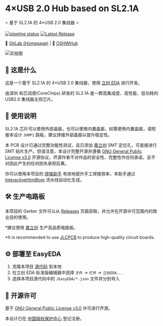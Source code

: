 # 4×USB 2.0 Hub based on SL2.1A

⭐ 基于 SL2.1A 的 4×USB 2.0 集线器 ⭐

[![pipeline status](https://gitlab.soraharu.com/XiaoXi/4-USB-2.0-Hub-based-on-SL2.1A/badges/master/pipeline.svg)](https://gitlab.soraharu.com/XiaoXi/4-USB-2.0-Hub-based-on-SL2.1A/-/commits/master)
[![Latest Release](https://gitlab.soraharu.com/XiaoXi/4-USB-2.0-Hub-based-on-SL2.1A/-/badges/release.svg)](https://gitlab.soraharu.com/XiaoXi/4-USB-2.0-Hub-based-on-SL2.1A/-/releases)

🔗 [GitLab (Homepage)](https://gitlab.soraharu.com/XiaoXi/4-USB-2.0-Hub-based-on-SL2.1A) | 🔗 [OSHWHub](https://oshwhub.com/yanranxiaoxi/4-USB-2-0-Hub-based-on-SL2-1A)

![实拍图](https://downloadserver.soraharu.com:7000/4%C3%97USB%202.0%20Hub%20based%20on%20SL2.1A/Image/Product_quality_5.jpg)

## 🤔 这是什么

这是一个基于 SL2.1A 的 4×USB 2.0 集线器，使用 [立创 EDA](https://lceda.cn/) 进行开发。

由深圳 和芯润德(CoreChips) 研发的 SL2.1A 是一颗高集成度、高性能、低功耗的 USB2.0 集线器主控芯片。

## 🍭 使用说明

SL2.1A 芯片可以使用外部晶振，也可以使用内置晶振，如需使用内置晶振，请短接本设计 `JUMP1` 跳板，建议焊接外部晶振以提升稳定性。

本 PCB 设计已通过完整功能性测试，且已添加 [嘉立创](https://www.jlc.com/) SMT 定位孔，可直接进行 SMT 贴片生产。但请注意，本设计完整开源并遵循 [GNU General Public License v3.0](https://choosealicense.com/licenses/gpl-3.0/) 开源协议，开源作者不对作品的安全性、完整性作任何承诺，且不对因此产生的任何损失承担后果。

你可以使用本项目的 [焊接助手](https://interactivehtmlbom.soraharu.com/4-USB-2.0-Hub-based-on-SL2.1A.html) 有效地提升手工焊接效率，本助手通过 [InteractiveHtmlBom](https://gitlab.soraharu.com/XiaoXi/InteractiveHtmlBom) 流水线自动化生成。

## 🛠️ 生产电路板

本项目的 Gerber 文件可以从 [Releases](https://gitlab.soraharu.com/XiaoXi/4-USB-2.0-Hub-based-on-SL2.1A/-/releases) 页面获取，并允许在开源许可范围内的商业目的使用。

*建议使用 [嘉立创](https://www.jlc.com/) 生产高品质电路板。

*It is recommended to use [JLCPCB](https://jlcpcb.com/) to produce high-quality circuit boards.

## ⚙️ 部署至 EasyEDA

1. 克隆本项目 [源代码](https://gitlab.soraharu.com/XiaoXi/4-USB-2.0-Hub-based-on-SL2.1A/-/archive/master/4-USB-2.0-Hub-based-on-SL2.1A-master.zip) 到本地
2. 在立创 EDA 标准版编辑器中选择 `文件` -> `打开` -> `立创EDA...`
3. 选择本项目源代码中的 `/EasyEDA/*.json` 文件并分别导入

## 📜 开源许可

基于 [GNU General Public License v3.0](https://choosealicense.com/licenses/gpl-3.0/) 许可进行开源。

本设计已在 [中国版权保护中心](https://www.ccopyright.com.cn/) 登记注册。

